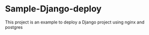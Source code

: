 # Sample-Django-deploy
This project is an example to deploy a Django project using nginx and postgres

